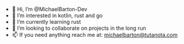 - 👋 Hi, I’m @MichaelBarton-Dev
- 👀 I’m interested in kotlin, rust and go
- 🌱 I’m currently learning rust
- 💞️ I’m looking to collaborate on projects in the long run
- 📫 If you need anything reach me at: michaelbarton@tutanota.com

